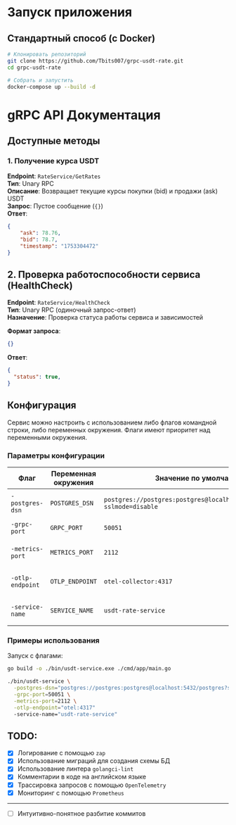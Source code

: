 # Запуск приложения

## Стандартный способ (с Docker)

```bash
# Клонировать репозиторий
git clone https://github.com/Tbits007/grpc-usdt-rate.git
cd grpc-usdt-rate

# Собрать и запустить
docker-compose up --build -d
```

# gRPC API Документация

## Доступные методы

### 1. Получение курса USDT
**Endpoint**: `RateService/GetRates`  
**Тип**: Unary RPC  
**Описание**: Возвращает текущие курсы покупки (bid) и продажи (ask) USDT  
**Запрос**: Пустое сообщение (`{}`)  
**Ответ**: 
```json
{
    "ask": 78.76,
    "bid": 78.7,
    "timestamp": "1753304472"
}
```

## 2. Проверка работоспособности сервиса (HealthCheck)

**Endpoint**: `RateService/HealthCheck`  
**Тип**: Unary RPC (одиночный запрос-ответ)  
**Назначение**: Проверка статуса работы сервиса и зависимостей  

**Формат запроса**:
```json
{}
```
**Ответ**: 
```json
{
  "status": true,
}
```

## Конфигурация

Сервис можно настроить с использованием либо флагов командной строки, либо переменных окружения. Флаги имеют приоритет над переменными окружения.

### Параметры конфигурации

| Флаг            | Переменная окружения | Значение по умолчанию                              | Описание                               |
|-----------------|-----------------------|----------------------------------------------------|----------------------------------------|
| `-postgres-dsn` | `POSTGRES_DSN`        | `postgres://postgres:postgres@localhost:5432/postgres?sslmode=disable` | Строка подключения к PostgreSQL |
| `-grpc-port`    | `GRPC_PORT`           | `50051`                                            | Порт gRPC сервера                     |
| `-metrics-port` | `METRICS_PORT`        | `2112`                                             | Порт сервера метрик                   |
| `-otlp-endpoint`| `OTLP_ENDPOINT`       | `otel-collector:4317`                              | Endpoint OTLP коллектора               |
| `-service-name` | `SERVICE_NAME`        | `usdt-rate-service`                                | Имя сервиса для трейсинга              |

### Примеры использования

Запуск с флагами:
```bash
go build -o ./bin/usdt-service.exe ./cmd/app/main.go

./bin/usdt-service \
  -postgres-dsn="postgres://postgres:postgres@localhost:5432/postgres?sslmode=disable" \
  -grpc-port=50051 \
  -metrics-port=2112 \
  -otlp-endpoint="otel:4317"
  -service-name="usdt-rate-service"
```

## TODO:

- [x] Логирование с помощью `zap`
- [x] Использование миграций для создания схемы БД
- [x] Использование линтера `golangci-lint`
- [x] Комментарии в коде на английском языке
- [x] Трассировка запросов с помощью `OpenTelemetry`
- [x] Мониторинг с помощью `Prometheus`

---

- [ ] Интуитивно-понятное разбитие коммитов

